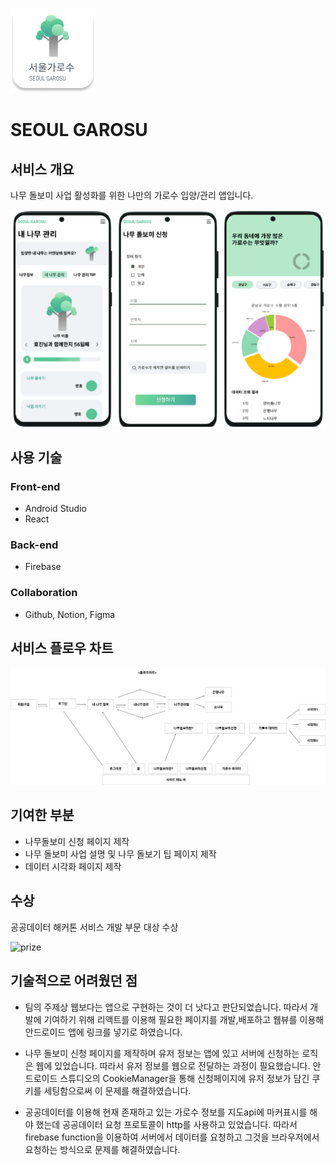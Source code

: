 ![Component223](docs/logo.png)

# SEOUL GAROSU

## 서비스 개요

나무 돌보미 사업 활성화를 위한 나만의 가로수 입양/관리 앱입니다.

![screenshot](docs/seoul_garosu_screenshot.png)

## 사용 기술

### Front-end

- Android Studio
- React

### Back-end

- Firebase

### Collaboration

- Github, Notion, Figma

## 서비스 플로우 차트

![flowchart](docs/seoul_garosu_flowchart.png)

## 기여한 부분

- 나무돌보미 신청 페이지 제작
- 나무 돌보미 사업 설명 및 나무 돌보기 팁 페이지 제작
- 데이터 시각화 페이지 제작

## 수상

공공데이터 해커톤 서비스 개발 부문 대상 수상

![prize](docs/seoul_garosu_prize.jpg|width=250)

## 기술적으로 어려웠던 점

- 팀의 주제상 웹보다는 앱으로 구현하는 것이 더 낫다고 판단되었습니다. 따라서 개발에 기여하기 위해 리액트를 이용해 필요한 페이지를 개발,배포하고 웹뷰를 이용해 안드로이드 앱에 링크를 넣기로 하였습니다.

- 나무 돌보미 신청 페이지를 제작하며 유저 정보는 앱에 있고 서버에 신청하는 로직은 웹에 있었습니다. 따라서 유저 정보를 웹으로 전달하는 과정이 필요했습니다. 안드로이드 스튜디오의 CookieManager을 통해 신청페이지에 유저 정보가 담긴 쿠키를 세팅함으로써 이 문제를 해결하였습니다.

- 공공데이터를 이용해 현재 존재하고 있는 가로수 정보를 지도api에 마커표시를 해야 했는데 공공데이터 요청 프로토콜이 http를 사용하고 있었습니다. 따라서 firebase function을 이용하여 서버에서 데이터를 요청하고 그것을 브라우저에서 요청하는 방식으로 문제를 해결하였습니다.
